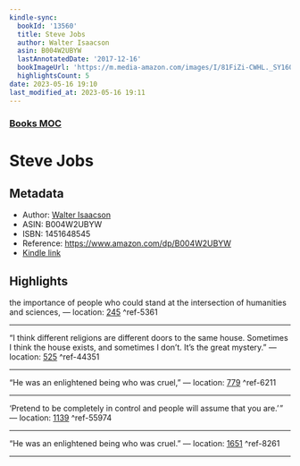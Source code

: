 ```yaml
---
kindle-sync:
  bookId: '13560'
  title: Steve Jobs
  author: Walter Isaacson
  asin: B004W2UBYW
  lastAnnotatedDate: '2017-12-16'
  bookImageUrl: 'https://m.media-amazon.com/images/I/81FiZi-CWHL._SY160.jpg'
  highlightsCount: 5
date: 2023-05-16 19:10
last_modified_at: 2023-05-16 19:11
---
```

### [Books MOC](Books%20MOC.md)

# Steve Jobs
## Metadata
* Author: [Walter Isaacson](https://www.amazon.comundefined)
* ASIN: B004W2UBYW
* ISBN: 1451648545
* Reference: https://www.amazon.com/dp/B004W2UBYW
* [Kindle link](kindle://book?action=open&asin=B004W2UBYW)

## Highlights
the importance of people who could stand at the intersection of humanities and sciences, — location: [245](kindle://book?action=open&asin=B004W2UBYW&location=245) ^ref-5361

---
“I think different religions are different doors to the same house. Sometimes I think the house exists, and sometimes I don’t. It’s the great mystery.” — location: [525](kindle://book?action=open&asin=B004W2UBYW&location=525) ^ref-44351

---
“He was an enlightened being who was cruel,” — location: [779](kindle://book?action=open&asin=B004W2UBYW&location=779) ^ref-6211

---
‘Pretend to be completely in control and people will assume that you are.’ ” — location: [1139](kindle://book?action=open&asin=B004W2UBYW&location=1139) ^ref-55974

---
“He was an enlightened being who was cruel.” — location: [1651](kindle://book?action=open&asin=B004W2UBYW&location=1651) ^ref-8261

---
